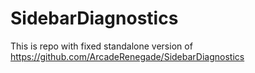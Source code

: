 # SidebarDiagnostics
This is repo with fixed standalone version of https://github.com/ArcadeRenegade/SidebarDiagnostics
